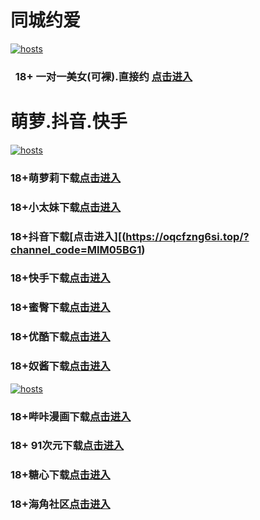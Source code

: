 # 同城约爱
[](#聊天)
[![hosts](https://av8600.github.io/image/ha1.jpg)](#22-如何修改hosts)
###    18+ 一对一美女(可裸).直接约 [点击进入](https://jy10081150-1317033022.cos.accelerate.myqcloud.com/location.html?t=001gz_298)
# 萌萝.抖音.快手
[](#聊天)
[![hosts](https://av8600.github.io/image/ha2.jpg)](#22-如何修改hosts)
### 18+萌萝莉下载[点击进入](https://fcd3d57ozk.top/?channel_code=MIM07BG)
### 18+小太妹下载[点击进入](https://noceo8z3h3.top/?channel_code=MIM03BG)
### 18+抖音下载[点击进入][(https://oqcfzng6si.top/?channel_code=MIM05BG1)
### 18+快手下载[点击进入](https://hmpdxxyc1v.top/?channel_code=MIM04BG1)
### 18+蜜臀下载[点击进入](https://tpff0e53ed.top/?channel_code=MIM18BGG)
### 18+优酷下载[点击进入](https://50amg7y6j5.top/?channel_code=MIM13BG)
### 18+奴酱下载[点击进入](https://gxh8nglux2.top/?channel_code=MIM13BG)
[](#聊天)
[![hosts](https://av8600.github.io/image/ha3.jpg)](#22-如何修改hosts)
### 18+哔咔漫画下载[点击进入](https://bk8v3pkx.com?ch=oebg21bk)
### 18+ 91次元下载[点击进入](https://912k6awg.com/?ch=oebg21cy)
### 18+糖心下载[点击进入](https://txwqbkzd.com/?_c=oebg31tx)
### 18+海角社区[点击进入](https://d.hj94tg.com/?channel=ykhjqq1)



